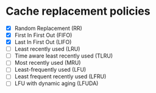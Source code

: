 # Cache replacement policies
- [X] Random Replacement (RR)
- [X] First In First Out (FIFO)
- [X] Last In First Out (LIFO)
- [ ] Least recently used (LRU)
- [ ] Time aware least recently used (TLRU)
- [ ] Most recently used (MRU)
- [ ] Least-frequently used (LFU)
- [ ] Least frequent recently used (LFRU)
- [ ] LFU with dynamic aging (LFUDA)